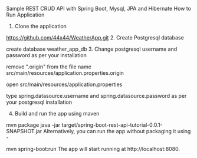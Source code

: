 Sample REST CRUD API with Spring Boot, Mysql, JPA and Hibernate
How to Run Application
1. Clone the application

https://github.com/44x44/WeatherApp.git
2. Create Postgresql database

create database weather_app_db
3. Change postgresql username and password as per your installation

remove ".origin" from the file name src/main/resources/application.properties.origin

open src/main/resources/application.properties

type spring.datasource.username and spring.datasource.password as per your postgresql installation

4. Build and run the app using maven

mvn package
java -jar target/spring-boot-rest-api-tutorial-0.0.1-SNAPSHOT.jar
Alternatively, you can run the app without packaging it using -

mvn spring-boot:run
The app will start running at http://localhost:8080.